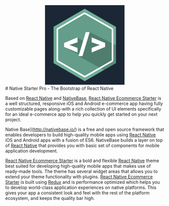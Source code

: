 <center><img src ="./assets/logo.jpg" style="width: 50%; hieght: 50%"></center>
# Native Starter Pro - The Bootstrap of React Native

Based on [React Native](https://github.com/facebook/react-native) and [NativeBase](http://nativebase.io/), [React Native Ecommerce Starter](https://market.nativebase.io/view/react-native-e-commerce-starter) is a well structured, responsive iOS and Android e-commerce app having fully customizable pages along-with a rich collection of UI elements specifically for an ideal e-commerce app to help you quickly get started on your next project.

Native Base](http://nativebase.io/) is a free and open source framework that enables developers to build high-quality mobile apps using [React Native](https://github.com/facebook/react-native) iOS and Android apps with a fusion of ES6. NativeBase builds a layer on top of [React Native](https://github.com/facebook/react-native) that provides you with basic set of components for mobile application development.

[React Native Ecommerce Starter](https://market.nativebase.io/view/react-native-e-commerce-starter) is a bold and flexible [React Native](https://github.com/facebook/react-native) theme best suited for developing high-quality mobile apps that makes use of ready-made tools. The theme has several widget areas that allows you to extend your theme functionality with plugins. [React Native Ecommerce Starter](https://market.nativebase.io/view/react-native-e-commerce-starter) is built using [Redux](https://github.com/reactjs/react-redux) and is performance optimized which helps you to develop world-class application experiences on native platforms. This gives your app a consistent look and feel with the rest of the platform ecosystem, and keeps the quality bar high.
